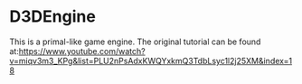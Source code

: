 # D3DEngine


This is a primal-like game engine. The original tutorial can be found at:https://www.youtube.com/watch?v=miqv3m3_KPg&list=PLU2nPsAdxKWQYxkmQ3TdbLsyc1l2j25XM&index=18
